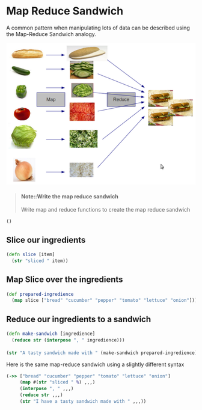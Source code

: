 # Map Reduce Sandwich

A common pattern when manipulating lots of data can be described using the Map-Reduce Sandwich analogy.

![Map Reduce Sandwidch](../images/map-reduce-sandwich.png)


> #### Note::Write the map reduce sandwich
> Write map and reduce functions to create the map reduce sandwich
```eval-clojure
()
```

<!--sec data-title="Reveal answer..." data-id="answer00" data-collapse=true ces-->


## Slice our ingredients

```clojure
(defn slice [item]
  (str "sliced " item))
```

## Map Slice over the ingredients

```clojure
(def prepared-ingredience
  (map slice ["bread" "cucumber" "pepper" "tomato" "lettuce" "onion"]))
```


## Reduce our ingredients to a sandwich

```clojure
(defn make-sandwich [ingredience]
  (reduce str (interpose ", " ingredience)))

(str "A tasty sandwich made with " (make-sandwich prepared-ingredience))
```


Here is the same map-reduce sandwich using a slightly different syntax

```clojure
(->> ["bread" "cucumber" "pepper" "tomato" "lettuce" "onion"]
     (map #(str "sliced " %) ,,,)
     (interpose ", " ,,,)
     (reduce str ,,,)
     (str "I have a tasty sandwich made with " ,,,))
```
<!--endsec-->
